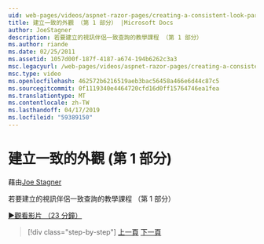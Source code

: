 ```yaml
---
uid: web-pages/videos/aspnet-razor-pages/creating-a-consistent-look-part-1
title: 建立一致的外觀 （第 1 部分） |Microsoft Docs
author: JoeStagner
description: 若要建立的視訊伴侶一致查詢的教學課程 （第 1 部分）
ms.author: riande
ms.date: 02/25/2011
ms.assetid: 1057d00f-187f-4187-a674-194b6262c3a3
msc.legacyurl: /web-pages/videos/aspnet-razor-pages/creating-a-consistent-look-part-1
msc.type: video
ms.openlocfilehash: 462572b6216519aeb3bac56458a466e6d44c87c5
ms.sourcegitcommit: 0f1119340e4464720cfd16d0ff15764746ea1fea
ms.translationtype: MT
ms.contentlocale: zh-TW
ms.lasthandoff: 04/17/2019
ms.locfileid: "59389150"
---
```

# <a name="creating-a-consistent-look-part-1"></a>建立一致的外觀 (第 1 部分)

藉由[Joe Stagner](https://github.com/JoeStagner)

若要建立的視訊伴侶一致查詢的教學課程 （第 1 部分）

[&#9654;觀看影片 （23 分鐘）](https://channel9.msdn.com/Blogs/ASP-NET-Site-Videos/creating-a-consistent-look-part-1)

> [!div class="step-by-step"]
> [上一頁](introduction-to-aspnet-web-programming-using-the-razor-syntax.md)
> [下一頁](creating-a-consistent-look-part-2.md)
